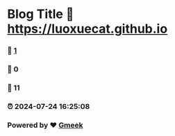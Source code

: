 # Blog Title :link: https://luoxuecat.github.io 
### :page_facing_up: [1](https://luoxuecat.github.io/tag.html) 
### :speech_balloon: 0 
### :hibiscus: 11 
### :alarm_clock: 2024-07-24 16:25:08 
### Powered by :heart: [Gmeek](https://github.com/Meekdai/Gmeek)
